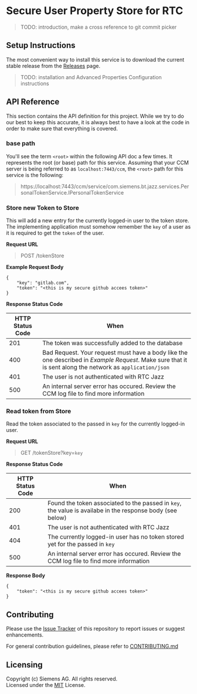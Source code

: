 # Secure User Property Store for RTC

> TODO: introduction, make a cross reference to git commit picker

## Setup Instructions
The most convenient way to install this service is to download the current stable release from the [Releases](https://github.com/jazz-community/rtc-secure-user-property-store/releases) page.

> TODO: installation and Advanced Properties Configuration instructions

## API Reference
This section contains the API definition for this project. While we try to do our best to keep this accurate, it is always best to have a look at the code in order to make sure that everything is covered.

### base path
You'll see the term `<root>` within the following API doc a few times. It represents the root (or base) path for this service. Assuming that your CCM server is being referred to as `localhost:7443/ccm`, the `<root>` path for this service is the following:

> https://localhost:7443/ccm/service/com.siemens.bt.jazz.services.PersonalTokenService.IPersonalTokenService

### Store new Token to Store
This will add a new entry for the currently logged-in user to the token store. <br>
The implementing application must somehow remember the `key` of a user as it is required to get the `token` of the user.

**Request URL**
> POST <root>/tokenStore

**Example Request Body**
```
{
    "key": "gitlab.com",
    "token": "<this is my secure github accees token>"
}
```

**Response Status Code**

 | HTTP Status Code  | When |
 | ----------------- | ---- |
 | 201               | The token was successfully added to the database |
 | 400               | Bad Request. Your request must have a body like the one described in _Example Request_. Make sure that it is sent along the network as `application/json` |
 | 401               | The user is not authenticated with RTC Jazz |
 | 500               | An internal server error has occured. Review the CCM log file to find more information | 

### Read token from Store
Read the token associated to the passed in `key` for the currently logged-in user.

**Request URL**
> GET <root>/tokenStore?key=`key`

**Response Status Code**

 | HTTP Status Code  | When |
 | ----------------- | ---- | 
 | 200               | Found the token associated to the passed in `key`, the value is availabe in the response body (see below) |
 | 401               | The user is not authenticated with RTC Jazz |
 | 404               | The currently logged-in user has no token stored yet for the passed in `key`
 | 500               | An internal server error has occured. Review the CCM log file to find more information | 

**Response Body**
```
{
    "token": "<this is my secure github accees token>"
}
```

## Contributing
Please use the [Issue Tracker](https://github.com/jazz-community/rtc-absence-widget/issues) of this repository to report issues or suggest enhancements.

For general contribution guidelines, please refer to [CONTRIBUTING.md](https://github.com/jazz-community/rtc-secure-user-property-store/blob/master/CONTRIBUTING.md)

## Licensing
Copyright (c) Siemens AG. All rights reserved.<br>
Licensed under the [MIT](LICENSE) License.

